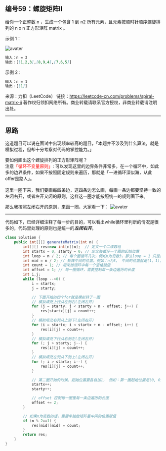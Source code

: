 ## 编号59：螺旋矩阵Ⅱ

给你一个正整数 n ，生成一个包含 1 到 n2 所有元素，且元素按顺时针顺序螺旋排列的 n x n 正方形矩阵 matrix 。

示例 1：

![avater](https://assets.leetcode.com/uploads/2020/11/13/spiraln.jpg)

```markdown
输入：n = 3
输出：[[1,2,3],[8,9,4],[7,6,5]]
```
示例 2：
```markdown
输入：n = 1
输出：[[1]]
```
来源：力扣（LeetCode）
链接：https://leetcode-cn.com/problems/spiral-matrix-ii
著作权归领扣网络所有。商业转载请联系官方授权，非商业转载请注明出处。

---
## 思路
这道题目可以说在面试中出现频率较高的题目，「本题并不涉及到什么算法，就是模拟过程，但却十分考察对代码的掌控能力。」

要如何画出这个螺旋排列的正方形矩阵呢？
</br>注意<span style="color:red">「循环不变量原则」</span>:
可以发现这里的边界条件非常多，在一个循环中，如此多的边界条件，如果不按照固定规则来遍历，那就是「一进循环深似海，从此offer是路人」。
</br></br>这里一圈下来，我们要画每四条边，这四条边怎么画，每画一条边都要坚持一致的左闭右开，或者左开又闭的原则，这样这一圈才能按照统一的规则画下来。

那么我按照左闭右开的原则，来画一圈，大家看一下：
![avater](https://mmbiz.qpic.cn/mmbiz_png/ciaqDnJprwv75lvFebqBLu3d5uGMdAw1edpy4wAhTOucI7Bl63R2IQZwbpHlNzjXLhq4uVqA0jCzD8esO1KBOEA/640?wx_fmt=png&tp=webp&wxfrom=5&wx_lazy=1&wx_co=1)

---
代码如下，已经详细注释了每一步的目的，可以看出while循环里判断的情况是很多的，代码里处理的原则也是统一的***左闭右开***。
```java
class Solution {
    public int[][] generateMatrix(int n) {
        int[][] res=new int[n][n];  // 定义一个二维数组
        int startx = 0, starty = 0; // 定义每循环一个圈的起始位置
        int loop = n / 2; // 每个圈循环几次，例如n为奇数3，那么loop = 1 只是循环一圈，矩阵中间的值需要单独处理
        int mid = n / 2; // 矩阵中间的位置，例如：n为3， 中间的位置就是(1，1)，n为5，中间位置为(2, 2)
        int count = 1; // 用来给矩阵中每一个空格赋值
        int offset = 1; // 每一圈循环，需要控制每一条边遍历的长度
        int i,j;
        while (loop -->0) {
            i = startx;
            j = starty;

            // 下面开始的四个for就是模拟转了一圈
            // 模拟填充上行从左到右(左闭右开)
            for (j = starty; j < starty + n - offset; j++) {
                res[startx][j] = count++;
            }
            // 模拟填充右列从上到下(左闭右开)
            for (i = startx; i < startx + n - offset; i++) {
                res[i][j] = count++;
            }
            // 模拟填充下行从右到左(左闭右开)
            for (; j > starty; j--) {
                res[i][j] = count++;
            }
            // 模拟填充左列从下到上(左闭右开)
            for (; i > startx; i--) {
                res[i][j] = count++;
            }

            // 第二圈开始的时候，起始位置要各自加1， 例如：第一圈起始位置是(0, 0)，第二圈起始位置是(1, 1)
            startx++;
            starty++;

            // offset 控制每一圈里每一条边遍历的长度
            offset += 2;
        }

        // 如果n为奇数的话，需要单独给矩阵最中间的位置赋值
        if (n % 2==1) {
            res[mid][mid] = count;
        }
        return res;
    }
}
```